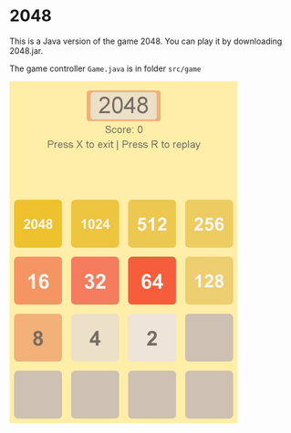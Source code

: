 # 2048

This is a Java version of the game 2048. You can play it by downloading 2048.jar.

The game controller `Game.java` is in folder `src/game`

<img src="2048.jpeg" alt="Drawing" width="400" height="600" />
